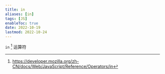 ```yaml
---
title: in
aliases: [in]
tags: [JS]
enableToc: true
date: 2022-10-19
lastmod: 2022-10-24
---
```


`in` [^1] 运算符

[^1]: <https://developer.mozilla.org/zh-CN/docs/Web/JavaScript/Reference/Operators/in>
